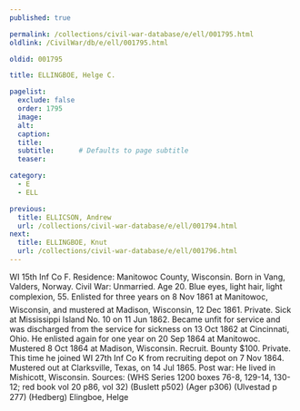 ```yaml
---
published: true

permalink: /collections/civil-war-database/e/ell/001795.html
oldlink: /CivilWar/db/e/ell/001795.html

oldid: 001795

title: ELLINGBOE, Helge C.

pagelist:
  exclude: false
  order: 1795
  image: 
  alt:
  caption:
  title:
  subtitle:      # Defaults to page subtitle
  teaser:

category: 
  - E 
  - ELL

previous:
  title: ELLICSON, Andrew
  url: /collections/civil-war-database/e/ell/001794.html  
next:
  title: ELLINGBOE, Knut
  url: /collections/civil-war-database/e/ell/001796.html   
---
```

WI 15th Inf Co F. Residence: Manitowoc County, Wisconsin. Born in Vang, Valders, Norway. Civil War: Unmarried. Age 20. Blue eyes, light hair, light complexion, 5&#146;5&#148;. Enlisted for three years on 8 Nov 1861 at Manitowoc, Wisconsin, and mustered at Madison, Wisconsin, 12 Dec 1861. Private. Sick at Mississippi Island No. 10 on 11 Jun 1862. Became unfit for service and was discharged from the service for sickness on 13 Oct 1862 at Cincinnati, Ohio. He enlisted again for one year on 20 Sep 1864 at Manitowoc. Mustered 8 Oct 1864 at Madison, Wisconsin. Recruit. Bounty $100. Private. This time he joined WI 27th Inf Co K from recruiting depot on 7 Nov 1864. Mustered out at Clarksville, Texas, on 14 Jul 1865. Post war: He lived in Mishicott, Wisconsin. Sources: (WHS Series 1200 boxes 76-8, 129-14, 130-12; red book vol 20 p86, vol 32) (Buslett p502) (Ager p306) (Ulvestad p 277) (Hedberg) &#147;Elingboe, Helge&#148;